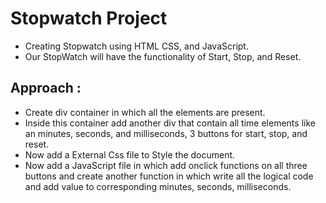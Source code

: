 # Stopwatch Project
* Creating Stopwatch  using HTML CSS, and JavaScript.
* Our StopWatch will have the functionality of Start, Stop, and Reset.
## Approach :
* Create div container in which all the elements are present.
* Inside this container add another div  that contain all time elements like an  minutes, seconds, and milliseconds, 3 buttons for start, stop, and reset.
* Now  add a External  Css file to Style the document.
* Now add a JavaScript file in which add onclick functions on all three buttons and create another function in which write all the logical code and add value to corresponding minutes, seconds, milliseconds.
